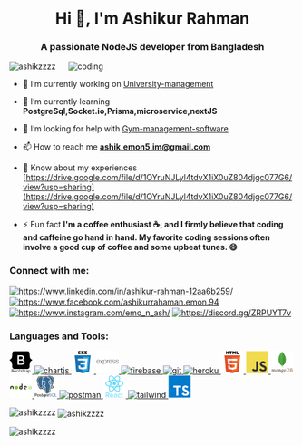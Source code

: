 
<h1 align="center">Hi 👋, I'm Ashikur Rahman</h1>
<h3 align="center">A passionate NodeJS developer from Bangladesh</h3>
<img align="right" alt="coding" width="400" src="https://giphy.com/gifs/dommespace-domme-space-programador-qgQUggAC3Pfv687qPC">
<p align="left"> <img src="https://komarev.com/ghpvc/?username=ashikzzzz&label=Profile%20views&color=0e75b6&style=flat" alt="ashikzzzz" /> </p>

- 🔭 I’m currently working on [University-management](https://github.com/Ashikzzzz/university-management-prisma-postgreSQL)

- 🌱 I’m currently learning **PostgreSql,Socket.io,Prisma,microservice,nextJS**

- 🤝 I’m looking for help with [Gym-management-software](https://github.com/Apeiro-GYM-App/Apeiro-GYM-Server)

- 📫 How to reach me **ashik.emon5.im@gmail.com**

- 📄 Know about my experiences [https://drive.google.com/file/d/1OYruNJLyl4tdvX1iX0uZ804djgc077G6/view?usp=sharing](https://drive.google.com/file/d/1OYruNJLyl4tdvX1iX0uZ804djgc077G6/view?usp=sharing)

- ⚡ Fun fact **I'm a coffee enthusiast ☕, and I firmly believe that coding and caffeine go hand in hand. My favorite coding sessions often involve a good cup of coffee and some upbeat tunes. 😄**

<h3 align="left">Connect with me:</h3>
<p align="left">
<a href="https://linkedin.com/in/https://www.linkedin.com/in/ashikur-rahman-12aa6b259/" target="blank"><img align="center" src="https://raw.githubusercontent.com/rahuldkjain/github-profile-readme-generator/master/src/images/icons/Social/linked-in-alt.svg" alt="https://www.linkedin.com/in/ashikur-rahman-12aa6b259/" height="30" width="40" /></a>
<a href="https://fb.com/https://www.facebook.com/ashikurrahaman.emon.94" target="blank"><img align="center" src="https://raw.githubusercontent.com/rahuldkjain/github-profile-readme-generator/master/src/images/icons/Social/facebook.svg" alt="https://www.facebook.com/ashikurrahaman.emon.94" height="30" width="40" /></a>
<a href="https://instagram.com/https://www.instagram.com/emo_n_ash/" target="blank"><img align="center" src="https://raw.githubusercontent.com/rahuldkjain/github-profile-readme-generator/master/src/images/icons/Social/instagram.svg" alt="https://www.instagram.com/emo_n_ash/" height="30" width="40" /></a>
<a href="https://discord.gg/https://discord.gg/ZRPUYT7v" target="blank"><img align="center" src="https://raw.githubusercontent.com/rahuldkjain/github-profile-readme-generator/master/src/images/icons/Social/discord.svg" alt="https://discord.gg/ZRPUYT7v" height="30" width="40" /></a>
</p>

<h3 align="left">Languages and Tools:</h3>
<p align="left"> <a href="https://getbootstrap.com" target="_blank" rel="noreferrer"> <img src="https://raw.githubusercontent.com/devicons/devicon/master/icons/bootstrap/bootstrap-plain-wordmark.svg" alt="bootstrap" width="40" height="40"/> </a> <a href="https://www.chartjs.org" target="_blank" rel="noreferrer"> <img src="https://www.chartjs.org/media/logo-title.svg" alt="chartjs" width="40" height="40"/> </a> <a href="https://www.w3schools.com/css/" target="_blank" rel="noreferrer"> <img src="https://raw.githubusercontent.com/devicons/devicon/master/icons/css3/css3-original-wordmark.svg" alt="css3" width="40" height="40"/> </a> <a href="https://expressjs.com" target="_blank" rel="noreferrer"> <img src="https://raw.githubusercontent.com/devicons/devicon/master/icons/express/express-original-wordmark.svg" alt="express" width="40" height="40"/> </a> <a href="https://firebase.google.com/" target="_blank" rel="noreferrer"> <img src="https://www.vectorlogo.zone/logos/firebase/firebase-icon.svg" alt="firebase" width="40" height="40"/> </a> <a href="https://git-scm.com/" target="_blank" rel="noreferrer"> <img src="https://www.vectorlogo.zone/logos/git-scm/git-scm-icon.svg" alt="git" width="40" height="40"/> </a> <a href="https://heroku.com" target="_blank" rel="noreferrer"> <img src="https://www.vectorlogo.zone/logos/heroku/heroku-icon.svg" alt="heroku" width="40" height="40"/> </a> <a href="https://www.w3.org/html/" target="_blank" rel="noreferrer"> <img src="https://raw.githubusercontent.com/devicons/devicon/master/icons/html5/html5-original-wordmark.svg" alt="html5" width="40" height="40"/> </a> <a href="https://developer.mozilla.org/en-US/docs/Web/JavaScript" target="_blank" rel="noreferrer"> <img src="https://raw.githubusercontent.com/devicons/devicon/master/icons/javascript/javascript-original.svg" alt="javascript" width="40" height="40"/> </a> <a href="https://www.mongodb.com/" target="_blank" rel="noreferrer"> <img src="https://raw.githubusercontent.com/devicons/devicon/master/icons/mongodb/mongodb-original-wordmark.svg" alt="mongodb" width="40" height="40"/> </a> <a href="https://nodejs.org" target="_blank" rel="noreferrer"> <img src="https://raw.githubusercontent.com/devicons/devicon/master/icons/nodejs/nodejs-original-wordmark.svg" alt="nodejs" width="40" height="40"/> </a> <a href="https://www.postgresql.org" target="_blank" rel="noreferrer"> <img src="https://raw.githubusercontent.com/devicons/devicon/master/icons/postgresql/postgresql-original-wordmark.svg" alt="postgresql" width="40" height="40"/> </a> <a href="https://postman.com" target="_blank" rel="noreferrer"> <img src="https://www.vectorlogo.zone/logos/getpostman/getpostman-icon.svg" alt="postman" width="40" height="40"/> </a> <a href="https://reactjs.org/" target="_blank" rel="noreferrer"> <img src="https://raw.githubusercontent.com/devicons/devicon/master/icons/react/react-original-wordmark.svg" alt="react" width="40" height="40"/> </a> <a href="https://tailwindcss.com/" target="_blank" rel="noreferrer"> <img src="https://www.vectorlogo.zone/logos/tailwindcss/tailwindcss-icon.svg" alt="tailwind" width="40" height="40"/> </a> <a href="https://www.typescriptlang.org/" target="_blank" rel="noreferrer"> <img src="https://raw.githubusercontent.com/devicons/devicon/master/icons/typescript/typescript-original.svg" alt="typescript" width="40" height="40"/> </a> </p>

<p><img align="left" src="https://github-readme-stats.vercel.app/api/top-langs?username=ashikzzzz&show_icons=true&locale=en&layout=compact" alt="ashikzzzz" /></p>

<p>&nbsp;<img align="center" src="https://github-readme-stats.vercel.app/api?username=ashikzzzz&show_icons=true&locale=en" alt="ashikzzzz" /></p>

<p><img align="center" src="https://github-readme-streak-stats.herokuapp.com/?user=ashikzzzz&" alt="ashikzzzz" /></p>
